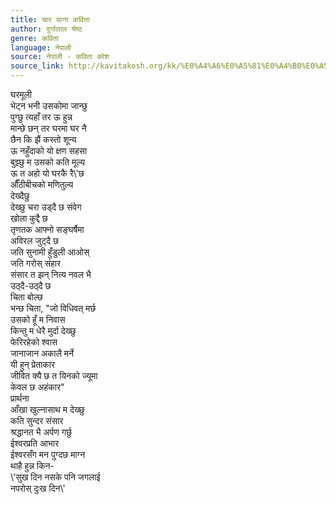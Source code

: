 ```yaml
---
title: चार साना कविता
author: दुर्गालाल श्रेष्ठ
genre: कविता
language: नेपाली
source: नेपाली - कविता कोश
source_link: http://kavitakosh.org/kk/%E0%A4%A6%E0%A5%81%E0%A4%B0%E0%A5%8D%E0%A4%97%E0%A4%BE%E0%A4%B2%E0%A4%BE%E0%A4%B2_%E0%A4%B6%E0%A5%8D%E0%A4%B0%E0%A5%87%E0%A4%B7%E0%A5%8D%E0%A4%A0
---
```


घरमूली  
भेट्न भनी उसकोमा जान्छु  
पुग्छु त्यहाँ तर ऊ हुन्न  
मान्छे छन् तर घरमा घर नै  
छैन कि झैं कस्तो शून्य  
ऊ नहुँदाको यो क्षण सहसा  
बुझ्छु म उसको कति मूल्य  
ऊ त अहो यो घरकै रै\\'छ  
औँठीबीचको मणितुल्य  
देख्दैछु  
देख्छु चरा उड्दै छ संवेग  
खोला कुद्दै छ  
तृणतक आफ्नो सङ्घर्षैमा  
अविरल जुट्दै छ  
जति सुनामी हुँडुली आओस्  
जति गरोस् संहार  
संसार त झन् नित्य नवल भै  
उठ्दै-उठ्दै छ  
चिता बोल्छ  
भन्छ चिता, "जो विधिवत् मर्छ  
उसको हूँ म निवास  
किन्तु म धेरै मुर्दा देख्छु  
फेरिरहेको श्वास  
जानाजान अकालै मर्ने  
यी हुन् प्रेताकार  
जीवित क्यै छ त यिनको ज्यूमा  
केवल छ अहंकार"  
प्रार्थना  
आँखा खुल्नासाथ म देख्छु  
कति सुन्दर संसार  
श्रद्धानत भै अर्पण गर्छु  
ईश्वरप्रति आभार  
ईश्वरसँग मन पुग्दछ माग्न  
थाहै हुन्न किन-  
\\'सुख दिन नसके पनि जगलाई  
नपरोस् दुःख दिन\\'
